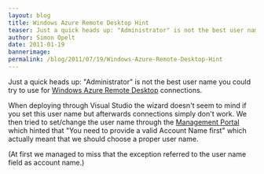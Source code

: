 ```yaml
---
layout: blog
title: Windows Azure Remote Desktop Hint
teaser: Just a quick heads up: "Administrator" is not the best user name you could try to use for Windows Azure Remote Desktop connections.
author: Simon Opelt
date: 2011-01-19
bannerimage: 
permalink: /blog/2011/07/19/Windows-Azure-Remote-Desktop-Hint
---
```


<p xmlns="http://www.w3.org/1999/xhtml">Just a quick heads up: "Administrator" is not the best user name you could try to use for <a href="http://msdn.microsoft.com/library/gg443832.aspx" target="_blank">Windows Azure Remote Desktop</a> connections.</p><p xmlns="http://www.w3.org/1999/xhtml">When deploying through Visual Studio the wizard doesn't seem to mind if you set this user name but afterwards connections simply don't work. We then tried to set/change the user name through the <a href="https://windows.azure.com/" target="_blank">Management Portal</a> which hinted that "You need to provide a valid Account Name first" which actually meant that we should choose a proper user name.</p><p xmlns="http://www.w3.org/1999/xhtml">(At first we managed to miss that the exception referred to the user name field as account name.)</p>